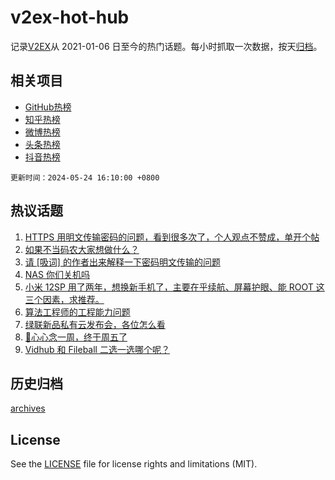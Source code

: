 # v2ex-hot-hub

 记录[V2EX](https://www.v2ex.com/)从 2021-01-06 日至今的热门话题。每小时抓取一次数据，按天[归档](archives)。
 
 ## 相关项目

- [GitHub热榜](https://github.com/lonnyzhang423/github-hot-hub)
- [知乎热榜](https://github.com/lonnyzhang423/zhihu-hot-hub)
- [微博热榜](https://github.com/lonnyzhang423/weibo-hot-hub)
- [头条热榜](https://github.com/lonnyzhang423/toutiao-hot-hub)
- [抖音热榜](https://github.com/lonnyzhang423/douyin-hot-hub)


 `更新时间：2024-05-24 16:10:00 +0800`

## 热议话题

1. [HTTPS 用明文传输密码的问题，看到很多次了，个人观点不赞成，单开个帖](https://www.v2ex.com/t/1043386)
1. [如果不当码农大家想做什么？](https://www.v2ex.com/t/1043338)
1. [请 [吸词] 的作者出来解释一下密码明文传输的问题](https://www.v2ex.com/t/1043320)
1. [NAS 你们关机吗](https://www.v2ex.com/t/1043468)
1. [小米 12SP 用了两年，想换新手机了，主要在乎续航、屏幕护眼、能 ROOT 这三个因素，求推荐。](https://www.v2ex.com/t/1043432)
1. [算法工程师的工程能力问题](https://www.v2ex.com/t/1043434)
1. [绿联新品私有云发布会，各位怎么看](https://www.v2ex.com/t/1043381)
1. [🎣心心念一周，终于周五了](https://www.v2ex.com/t/1043437)
1. [Vidhub 和 Fileball 二选一选哪个呢？](https://www.v2ex.com/t/1043378)

## 历史归档

[archives](archives)

## License

See the [LICENSE](LICENSE) file for license rights and limitations (MIT).

